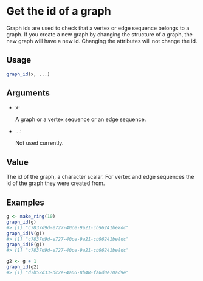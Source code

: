 # Get the id of a graph

Graph ids are used to check that a vertex or edge sequence belongs to a
graph. If you create a new graph by changing the structure of a graph,
the new graph will have a new id. Changing the attributes will not
change the id.

## Usage

``` r
graph_id(x, ...)
```

## Arguments

- x:

  A graph or a vertex sequence or an edge sequence.

- ...:

  Not used currently.

## Value

The id of the graph, a character scalar. For vertex and edge sequences
the id of the graph they were created from.

## Examples

``` r
g <- make_ring(10)
graph_id(g)
#> [1] "c7837d9d-e727-40ce-9a21-cb96241be8dc"
graph_id(V(g))
#> [1] "c7837d9d-e727-40ce-9a21-cb96241be8dc"
graph_id(E(g))
#> [1] "c7837d9d-e727-40ce-9a21-cb96241be8dc"

g2 <- g + 1
graph_id(g2)
#> [1] "d7b52d33-dc2e-4a66-8b48-fa8d0e70ad9e"
```
